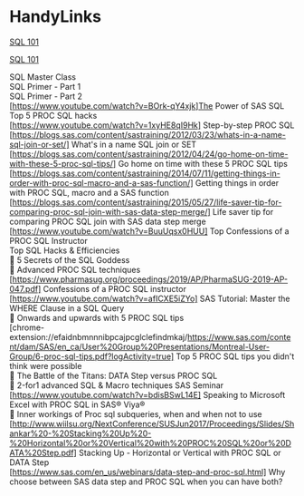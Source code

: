 # HandyLinks 
<!--  The target="_blank" attribute is not supported in GitHub README files, so the link will not open in a new tab. However, the link will still work and be clickable.-->
[SQL 101](]https://www.pharmasug.org/proceedings/2023/HT/PharmaSUG-2023-HT-356.pdf)<br/>

<a href="https://www.pharmasug.org/proceedings/2023/HT/PharmaSUG-2023-HT-356.pdf" target="_blank">SQL 101</a><br/>

SQL Master Class<br/>
SQL Primer - Part 1<br/>
SQL Primer - Part 2<br/>
[https://www.youtube.com/watch?v=BOrk-qY4xjk]The Power of SAS SQL<br/>
Top 5 PROC SQL hacks<br/>
[https://www.youtube.com/watch?v=1xyHE8qI9Hk] Step-by-step PROC SQL <br/>
[https://blogs.sas.com/content/sastraining/2012/03/23/whats-in-a-name-sql-join-or-set/] What's in a name SQL join or SET<br/>
[https://blogs.sas.com/content/sastraining/2012/04/24/go-home-on-time-with-these-5-proc-sql-tips/] Go home on time with these 5 PROC SQL tips<br/>
[https://blogs.sas.com/content/sastraining/2014/07/11/getting-things-in-order-with-proc-sql-macro-and-a-sas-function/] Getting things in order with PROC SQL, macro and a SAS function<br/>
[https://blogs.sas.com/content/sastraining/2015/05/27/life-saver-tip-for-comparing-proc-sql-join-with-sas-data-step-merge/] Life saver tip for comparing PROC SQL join with SAS data step merge<br/>
[https://www.youtube.com/watch?v=BuuUqsx0HUU] Top Confessions of a PROC SQL Instructor<br/>
Top SQL Hacks & Efficiencies <br/>
	5 Secrets of the SQL Goddess<br/>
	Advanced PROC SQL techniques<br/>
[https://www.pharmasug.org/proceedings/2019/AP/PharmaSUG-2019-AP-047.pdf]	Confessions of a PROC SQL instructor<br/>
[https://www.youtube.com/watch?v=afICXE5iZYo]	SAS Tutorial: Master the WHERE Clause in a SQL Query<br/>
	Onwards and upwards with 5 PROC SQL tips<br/>
[chrome-extension://efaidnbmnnnibpcajpcglclefindmkaj/https://www.sas.com/content/dam/SAS/en_ca/User%20Group%20Presentations/Montreal-User-Group/6-proc-sql-tips.pdf?logActivity=true]	Top 5 PROC SQL tips you didn't think were possible<br/>
	The Battle of the Titans: DATA Step versus PROC SQL<br/>
	2-for1 advanced SQL & Macro techniques SAS Seminar <br/>
[https://www.youtube.com/watch?v=bdisBSwL14E]	Speaking to Microsoft Excel with PROC SQL in SAS® Viya®<br/>
	Inner workings of Proc sql subqueries, when and when not to use<br/>
[http://www.wiilsu.org/NextConference/SUSJun2017/Proceedings/Slides/Shankar%20-%20Stacking%20Up%20-%20Horizontal%20or%20Vertical%20with%20PROC%20SQL%20or%20DATA%20Step.pdf]	Stacking Up - Horizontal or Vertical with PROC SQL or DATA Step<br/>
[https://www.sas.com/en_us/webinars/data-step-and-proc-sql.html]	Why choose between SAS data step and PROC SQL when you can have both?<br/>
